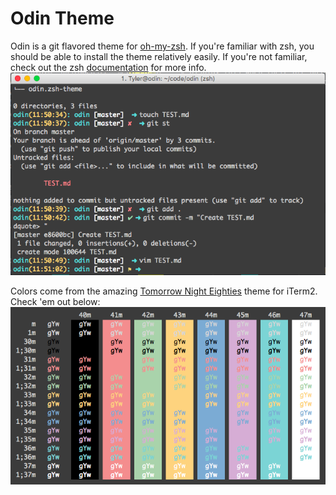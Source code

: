 # Odin Theme  

Odin is a git flavored theme for [oh-my-zsh](https://github.com/robbyrussell/oh-my-zsh/). If you're familiar with zsh, you should be able to install the theme relatively easily. If you're not familiar, check out the zsh [documentation](https://github.com/robbyrussell/oh-my-zsh/wiki/Customization) for more info.  
<img src="theme-info.png" alt="odin theme">  

Colors come from the amazing [Tomorrow Night Eighties](http://iterm2colorschemes.com/) theme for iTerm2. Check 'em out below:  
![parasio dark](https://github.com/mbadolato/iTerm2-Color-Schemes/blob/master/screenshots/tomorrow_night_eighties.png)
